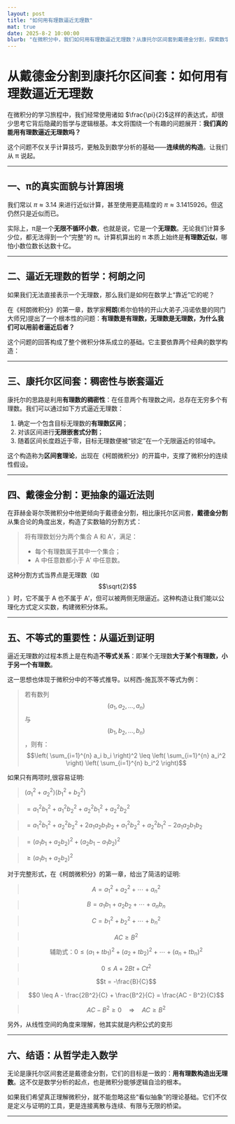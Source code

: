 ```yaml
---
layout: post
title: "如何用有理数逼近无理数"
mat: true
date: 2025-8-2 10:00:00
blurb: "在微积分中，我们如何用有理数逼近无理数？从康托尔区间套到戴德金分割，探索数学分析的基础。"
---
```


# 从戴德金分割到康托尔区间套：如何用有理数逼近无理数

在微积分的学习旅程中，我们经常使用诸如 $\frac{\pi}{2}$这样的表达式，却很少思考它背后隐藏的哲学与逻辑根基。本文将围绕一个有趣的问题展开：**我们真的能用有理数逼近无理数吗？**

这个问题不仅关乎计算技巧，更触及到数学分析的基础——**连续统的构造**。让我们从 π 说起。

---

## 一、π的真实面貌与计算困境

我们常以 $\pi \approx 3.14$ 来进行近似计算，甚至使用更高精度的 $\pi \approx 3.1415926$。但这仍然只是近似而已。

实际上，π是一个**无限不循环小数**，也就是说，它是一个**无理数**。无论我们计算多少位，都无法得到一个“完整”的 π。计算机算出的 π 本质上始终是**有理数近似**，哪怕小数位数长达数十亿。

---

## 二、逼近无理数的哲学：柯朗之问

如果我们无法直接表示一个无理数，那么我们是如何在数学上“靠近”它的呢？

在《柯朗微积分》的第一章，数学家**柯朗**(希尔伯特的开山大弟子,冯诺依曼的同门大师兄)提出了一个根本性的问题：**有理数是有理数，无理数是无理数，为什么我们可以用前者逼近后者？**

这个问题的回答构成了整个微积分体系成立的基础。它主要依靠两个经典的数学构造：

---

## 三、康托尔区间套：稠密性与嵌套逼近

康托尔的思路是利用**有理数的稠密性**：在任意两个有理数之间，总存在无穷多个有理数。我们可以通过如下方式逼近无理数：

1. 确定一个包含目标无理数的**有理数区间**；
2. 对该区间进行**无限嵌套式分割**；
3. 随着区间长度趋近于零，目标无理数便被“锁定”在一个无限逼近的邻域中。

这个构造称为**区间套理论**，出现在《柯朗微积分》的开篇中，支撑了微积分的连续性假设。

---

## 四、戴德金分割：更抽象的逼近法则

在菲赫金哥尔茨微积分中他更倾向于戴德金分割，相比康托尔区间套，**戴德金分割**从集合论的角度出发，构造了实数轴的分割方式：

> 将有理数划分为两个集合 A 和 A′，满足：
> - 每个有理数属于其中一个集合；
> - A 中任意数都小于 A′ 中任意数。

这种分割方式当界点是无理数（如 $$\sqrt{2}$$）时，它不属于 A 也不属于 A′，但可以被两侧无限逼近。这种构造让我们能以公理化方式定义实数，构建微积分体系。

---

## 五、不等式的重要性：从逼近到证明

逼近无理数的过程本质上是在构造**不等式关系**：即某个无理数**大于某个有理数，小于另一个有理数**。

这一思想也体现于微积分中的不等式推导。以柯西-施瓦茨不等式为例：

> 若有数列 $$(a_1, a_2, ..., a_n)$$ 与 $$(b_1, b_2, ..., b_n)$$，则有：
> $$\left( \sum_{i=1}^{n} a_i b_i \right)^2 \leq \left( \sum_{i=1}^{n} a_i^2 \right) \left( \sum_{i=1}^{n} b_i^2 \right)$$

如果只有两项时,很容易证明:

> $(a_1^2 + a_2^2)(b_1^2 + b_2^2)$

> $= a_1^2 b_1^2 + a_1^2 b_2^2 + a_2^2 b_1^2 + a_2^2 b_2^2$

> $= a_1^2 b_1^2 + a_2^2 b_2^2 + 2a_1 a_2 b_1 b_2 + a_1^2 b_2^2 + a_2^2 b_1^2 - 2a_1 a_2 b_1 b_2$

> $= (a_1 b_1 + a_2 b_2)^2 + (a_2 b_1 - a_1 b_2)^2$

> $\geq (a_1 b_1 + a_2 b_2)^2$


对于完整形式，在《柯朗微积分》的第一章，给出了简洁的证明:

> $$A = a_1^2 + a_2^2 + \cdots + a_n^2$$

> $$B = a_1 b_1 + a_2 b_2 + \cdots + a_n b_n$$

> $$C = b_1^2 + b_2^2 + \cdots + b_n^2$$

> $$AC \geq B^2$$

> $$\text{辅助式：}0 \leq (a_1 + t b_1)^2 + (a_2 + t b_2)^2 + \cdots + (a_n + t b_n)^2$$

> $$0 \leq A + 2Bt + Ct^2$$

> $$t = -\frac{B}{C}$$

> $$0 \leq A - \frac{2B^2}{C} + \frac{B^2}{C} = \frac{AC - B^2}{C}$$

> $$AC - B^2 \geq 0 \quad \Rightarrow \quad AC \geq B^2$$

另外，从线性空间的角度来理解，他其实就是内积公式的变形

---

## 六、结语：从哲学走入数学

无论是康托尔区间套还是戴德金分割，它们的目标是一致的：**用有理数构造出无理数**。这不仅是数学分析的起点，也是微积分能够逻辑自洽的根本。

如果我们希望真正理解微积分，就不能忽略这些“看似抽象”的理论基础。它们不仅是定义与证明的工具，更是连接离散与连续、有限与无限的桥梁。

---


